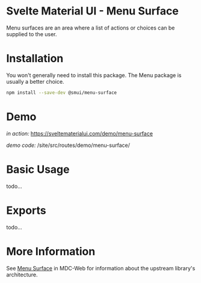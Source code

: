# Svelte Material UI - Menu Surface

Menu surfaces are an area where a list of actions or choices can be supplied to the user.

# Installation

You won't generally need to install this package. The Menu package is usually a better choice.

```sh
npm install --save-dev @smui/menu-surface
```

# Demo

_in action:_ https://sveltematerialui.com/demo/menu-surface

_demo code:_ /site/src/routes/demo/menu-surface/

# Basic Usage

todo...

# Exports

todo...

# More Information

See [Menu Surface](https://github.com/material-components/material-components-web/tree/v10.0.0/packages/mdc-menu-surface) in MDC-Web for information about the upstream library's architecture.
